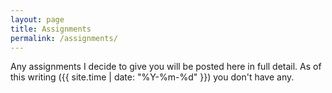 ```yaml
---
layout: page
title: Assignments
permalink: /assignments/
---
```


Any assignments I decide to give you will be posted here in full detail. As of
this writing ({{ site.time | date: "%Y-%m-%d" }}) you don't have any.
